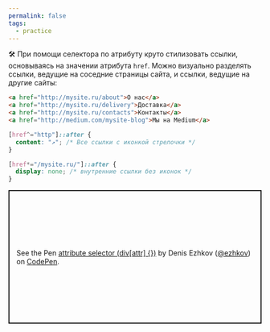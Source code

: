 ```yaml
---
permalink: false
tags:
  - practice
---
```



🛠 При помощи селектора по атрибуту круто стилизовать ссылки, основываясь на значении атрибута `href`. Можно визуально разделять ссылки, ведущие на соседние страницы сайта, и ссылки, ведущие на другие сайты:

```html
<a href="http://mysite.ru/about">О нас</a>
<a href="http://mysite.ru/delivery">Доставка</a>
<a href="http://mysite.ru/contacts">Контакты</a>
<a href="http://medium.com/mysite-blog">Мы на Medium</a>
```

```css
[href^="http"]::after {
  content: "↗️"; /* Все ссылки с иконкой стрелочки */
}

[href*="/mysite.ru/"]::after {
  display: none; /* внутренние ссылки без иконок */
}
```

<p class="codepen" data-height="265" data-theme-id="dark" data-default-tab="css,result" data-user="ezhkov" data-slug-hash="qBaaYJX" style="height: 265px; box-sizing: border-box; display: flex; align-items: center; justify-content: center; border: 2px solid; margin: 1em 0; padding: 1em;" data-pen-title="attribute selector (div[attr] {})">
  <span>See the Pen <a href="https://codepen.io/ezhkov/pen/qBaaYJX">
  attribute selector (div[attr] {})</a> by Denis Ezhkov (<a href="https://codepen.io/ezhkov">@ezhkov</a>)
  on <a href="https://codepen.io">CodePen</a>.</span>
</p>
<script async src="https://cpwebassets.codepen.io/assets/embed/ei.js"></script>
